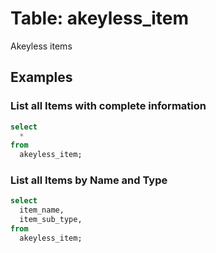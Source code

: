 # Table: akeyless_item

Akeyless items

## Examples

### List all Items with complete information

```sql
select
  *
from
  akeyless_item;
```

### List all Items by Name and Type

```sql
select
  item_name,
  item_sub_type,
from
  akeyless_item;
```

